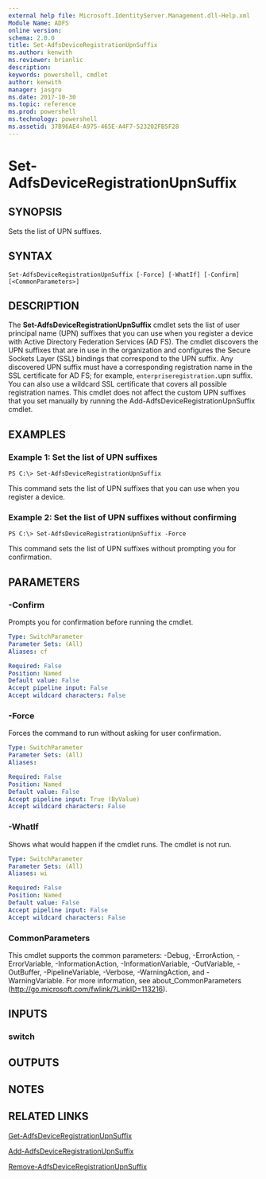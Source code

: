 ```yaml
---
external help file: Microsoft.IdentityServer.Management.dll-Help.xml
Module Name: ADFS
online version: 
schema: 2.0.0
title: Set-AdfsDeviceRegistrationUpnSuffix
ms.author: kenwith
ms.reviewer: brianlic
description: 
keywords: powershell, cmdlet
author: kenwith
manager: jasgro
ms.date: 2017-10-30
ms.topic: reference
ms.prod: powershell
ms.technology: powershell
ms.assetid: 37B96AE4-A975-465E-A4F7-523202FB5F28
---
```


# Set-AdfsDeviceRegistrationUpnSuffix

## SYNOPSIS
Sets the list of UPN suffixes.

## SYNTAX

```
Set-AdfsDeviceRegistrationUpnSuffix [-Force] [-WhatIf] [-Confirm] [<CommonParameters>]
```

## DESCRIPTION
The **Set-AdfsDeviceRegistrationUpnSuffix** cmdlet sets the list of user principal name (UPN) suffixes that you can use when you register a device with Active Directory Federation Services (AD FS).
The cmdlet discovers the UPN suffixes that are in use in the organization and configures the Secure Sockets Layer (SSL) bindings that correspond to the UPN suffix.
Any discovered UPN suffix must have a corresponding registration name in the SSL certificate for AD FS; for example, `enterpriseregistration.`upn suffix.
You can also use a wildcard SSL certificate that covers all possible registration names.
This cmdlet does not affect the custom UPN suffixes that you set manually by running the Add-AdfsDeviceRegistrationUpnSuffix cmdlet.

## EXAMPLES

### Example 1: Set the list of UPN suffixes
```
PS C:\> Set-AdfsDeviceRegistrationUpnSuffix
```

This command sets the list of UPN suffixes that you can use when you register a device.

### Example 2: Set the list of UPN suffixes without confirming
```
PS C:\> Set-AdfsDeviceRegistrationUpnSuffix -Force
```

This command sets the list of UPN suffixes without prompting you for confirmation.

## PARAMETERS

### -Confirm
Prompts you for confirmation before running the cmdlet.

```yaml
Type: SwitchParameter
Parameter Sets: (All)
Aliases: cf

Required: False
Position: Named
Default value: False
Accept pipeline input: False
Accept wildcard characters: False
```

### -Force
Forces the command to run without asking for user confirmation.

```yaml
Type: SwitchParameter
Parameter Sets: (All)
Aliases: 

Required: False
Position: Named
Default value: False
Accept pipeline input: True (ByValue)
Accept wildcard characters: False
```

### -WhatIf
Shows what would happen if the cmdlet runs.
The cmdlet is not run.

```yaml
Type: SwitchParameter
Parameter Sets: (All)
Aliases: wi

Required: False
Position: Named
Default value: False
Accept pipeline input: False
Accept wildcard characters: False
```

### CommonParameters
This cmdlet supports the common parameters: -Debug, -ErrorAction, -ErrorVariable, -InformationAction, -InformationVariable, -OutVariable, -OutBuffer, -PipelineVariable, -Verbose, -WarningAction, and -WarningVariable. For more information, see about_CommonParameters (http://go.microsoft.com/fwlink/?LinkID=113216).

## INPUTS

### switch

## OUTPUTS

## NOTES

## RELATED LINKS

[Get-AdfsDeviceRegistrationUpnSuffix](./Get-AdfsDeviceRegistrationUpnSuffix.md)

[Add-AdfsDeviceRegistrationUpnSuffix](./Add-AdfsDeviceRegistrationUpnSuffix.md)

[Remove-AdfsDeviceRegistrationUpnSuffix](./Remove-AdfsDeviceRegistrationUpnSuffix.md)

